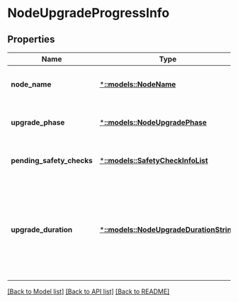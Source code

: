 # NodeUpgradeProgressInfo

## Properties
Name | Type | Description | Notes
------------ | ------------- | ------------- | -------------
**node_name** | [***::models::NodeName**](NodeName.md) | The name of a Service Fabric node. | [optional] [default to null]
**upgrade_phase** | [***::models::NodeUpgradePhase**](NodeUpgradePhase.md) | The state of the upgrading node. | [optional] [default to null]
**pending_safety_checks** | [***::models::SafetyCheckInfoList**](SafetyCheckInfoList.md) | List of pending safety checks | [optional] [default to null]
**upgrade_duration** | [***::models::NodeUpgradeDurationString**](NodeUpgradeDurationString.md) | The estimated time spent processing the node since it was deactivated during a node-by-node upgrade. | [optional] [default to null]

[[Back to Model list]](../README.md#documentation-for-models) [[Back to API list]](../README.md#documentation-for-api-endpoints) [[Back to README]](../README.md)


